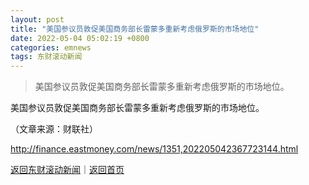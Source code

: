 ```yaml
---
layout: post
title: "美国参议员敦促美国商务部长雷蒙多重新考虑俄罗斯的市场地位"
date: 2022-05-04 05:02:19 +0800
categories: emnews
tags: 东财滚动新闻
---
```

> 美国参议员敦促美国商务部长雷蒙多重新考虑俄罗斯的市场地位。

<p>美国参议员敦促美国商务部长雷蒙多重新考虑俄罗斯的市场地位。</p><p class="em_media">（文章来源：财联社）</p>

<http://finance.eastmoney.com/news/1351,202205042367723144.html>

[返回东财滚动新闻](//finews.withounder.com/emnews/)｜[返回首页](//finews.withounder.com/)